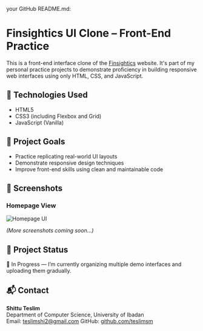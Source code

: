 your GitHub README.md:

# Finsightics UI Clone – Front-End Practice

This is a front-end interface clone of the [Finsightics](https://www.finsightics.com) website. It's part of my personal practice projects to demonstrate proficiency in building responsive web interfaces using only HTML, CSS, and JavaScript.

## 🔧 Technologies Used

- HTML5
- CSS3 (including Flexbox and Grid)
- JavaScript (Vanilla)

## 🎯 Project Goals

- Practice replicating real-world UI layouts
- Demonstrate responsive design techniques
- Improve front-end skills using clean and maintainable code

## 📸 Screenshots

### Homepage View

![Homepage UI](https://raw.githubusercontent.com/teslimsm/Front-End-UI-Finsightics-Clone/main/screenshots/homepage.png)

*(More screenshots coming soon...)*

## 📁 Project Status

🚧 In Progress — I’m currently organizing multiple demo interfaces and uploading them gradually.

## 📬 Contact

**Shittu Teslim**  
Department of Computer Science, University of Ibadan  
Email: teslimshi2@gmail.com
GitHub: [github.com/teslimsm](https://github.com/teslimsm)
